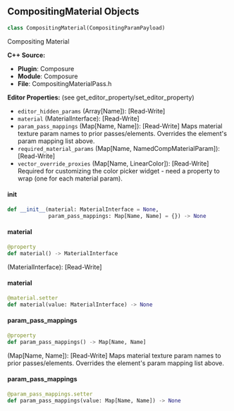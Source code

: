 ## CompositingMaterial Objects

```python
class CompositingMaterial(CompositingParamPayload)
```

Compositing Material

**C++ Source:**

- **Plugin**: Composure
- **Module**: Composure
- **File**: CompositingMaterialPass.h

**Editor Properties:** (see get_editor_property/set_editor_property)

- ``editor_hidden_params`` (Array[Name]):  [Read-Write]
- ``material`` (MaterialInterface):  [Read-Write]
- ``param_pass_mappings`` (Map[Name, Name]):  [Read-Write] Maps material texture param names to prior passes/elements. Overrides the element's param mapping list above.
- ``required_material_params`` (Map[Name, NamedCompMaterialParam]):  [Read-Write]
- ``vector_override_proxies`` (Map[Name, LinearColor]):  [Read-Write] Required for customizing the color picker widget - need a property to wrap (one for each material param).

<a id="unreal.CompositingMaterial.__init__"></a>

#### __init__

```python
def __init__(material: MaterialInterface = None,
             param_pass_mappings: Map[Name, Name] = {}) -> None
```

<a id="unreal.CompositingMaterial.material"></a>

#### material

```python
@property
def material() -> MaterialInterface
```

(MaterialInterface):  [Read-Write]

<a id="unreal.CompositingMaterial.material"></a>

#### material

```python
@material.setter
def material(value: MaterialInterface) -> None
```

<a id="unreal.CompositingMaterial.param_pass_mappings"></a>

#### param_pass_mappings

```python
@property
def param_pass_mappings() -> Map[Name, Name]
```

(Map[Name, Name]):  [Read-Write] Maps material texture param names to prior passes/elements. Overrides the element's param mapping list above.

<a id="unreal.CompositingMaterial.param_pass_mappings"></a>

#### param_pass_mappings

```python
@param_pass_mappings.setter
def param_pass_mappings(value: Map[Name, Name]) -> None
```

<a id="unreal.ComposurePostMoveSettings"></a>